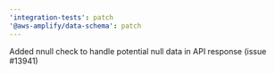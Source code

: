 ```yaml
---
'integration-tests': patch
'@aws-amplify/data-schema': patch
---
```


Added nnull check to handle potential null data in API response (issue #13941)

